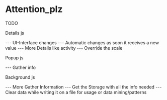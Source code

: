 # Attention_plz



TODO 

Details js 

--- UI-Interface changes
--- Automatic changes as soon it receives a new value
--- More Details like activity 
--- Override the scale

Popup js

--- Gather info


Background js 

--- More Gather Information
--- Get the Storage with all the info needed
--- Clear data while writing it on a file for usage or data mining/patterns

